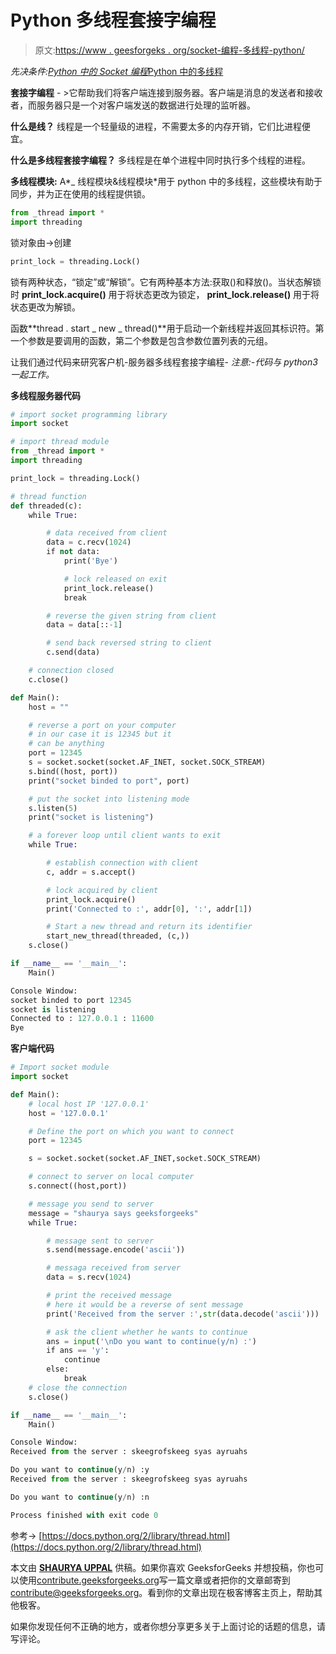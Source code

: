# Python 多线程套接字编程

> 原文:[https://www . geesforgeks . org/socket-编程-多线程-python/](https://www.geeksforgeeks.org/socket-programming-multi-threading-python/)

*先决条件:[Python 中的 Socket 编程](https://www.geeksforgeeks.org/socket-programming-python/)*[Python 中的多线程](https://www.geeksforgeeks.org/multithreading-python-set-1/)

**套接字编程** - >它帮助我们将客户端连接到服务器。客户端是消息的发送者和接收者，而服务器只是一个对客户端发送的数据进行处理的监听器。

**什么是线？**
线程是一个轻量级的进程，不需要太多的内存开销，它们比进程便宜。

**什么是多线程套接字编程？**
多线程是在单个进程中同时执行多个线程的进程。

**多线程模块:**
A*_ 线程模块&线程模块*用于 python 中的多线程，这些模块有助于同步，并为正在使用的线程提供锁。

```py
from _thread import *
import threading

```

锁对象由->创建

```py
print_lock = threading.Lock()

```

锁有两种状态，“锁定”或“解锁”。它有两种基本方法:获取()和释放()。当状态解锁时 **print_lock.acquire()** 用于将状态更改为锁定， **print_lock.release()** 用于将状态更改为解锁。

函数**thread . start _ new _ thread()**用于启动一个新线程并返回其标识符。第一个参数是要调用的函数，第二个参数是包含参数位置列表的元组。

让我们通过代码来研究客户机-服务器多线程套接字编程-
*注意:-代码与 python3 一起工作。*

**多线程服务器代码**

```py
# import socket programming library
import socket

# import thread module
from _thread import *
import threading

print_lock = threading.Lock()

# thread function
def threaded(c):
    while True:

        # data received from client
        data = c.recv(1024)
        if not data:
            print('Bye')

            # lock released on exit
            print_lock.release()
            break

        # reverse the given string from client
        data = data[::-1]

        # send back reversed string to client
        c.send(data)

    # connection closed
    c.close()

def Main():
    host = ""

    # reverse a port on your computer
    # in our case it is 12345 but it
    # can be anything
    port = 12345
    s = socket.socket(socket.AF_INET, socket.SOCK_STREAM)
    s.bind((host, port))
    print("socket binded to port", port)

    # put the socket into listening mode
    s.listen(5)
    print("socket is listening")

    # a forever loop until client wants to exit
    while True:

        # establish connection with client
        c, addr = s.accept()

        # lock acquired by client
        print_lock.acquire()
        print('Connected to :', addr[0], ':', addr[1])

        # Start a new thread and return its identifier
        start_new_thread(threaded, (c,))
    s.close()

if __name__ == '__main__':
    Main()
```

```py
Console Window:
socket binded to port 12345
socket is listening
Connected to : 127.0.0.1 : 11600
Bye

```

**客户端代码**

```py
# Import socket module
import socket

def Main():
    # local host IP '127.0.0.1'
    host = '127.0.0.1'

    # Define the port on which you want to connect
    port = 12345

    s = socket.socket(socket.AF_INET,socket.SOCK_STREAM)

    # connect to server on local computer
    s.connect((host,port))

    # message you send to server
    message = "shaurya says geeksforgeeks"
    while True:

        # message sent to server
        s.send(message.encode('ascii'))

        # messaga received from server
        data = s.recv(1024)

        # print the received message
        # here it would be a reverse of sent message
        print('Received from the server :',str(data.decode('ascii')))

        # ask the client whether he wants to continue
        ans = input('\nDo you want to continue(y/n) :')
        if ans == 'y':
            continue
        else:
            break
    # close the connection
    s.close()

if __name__ == '__main__':
    Main()
```

```py
Console Window:
Received from the server : skeegrofskeeg syas ayruahs

Do you want to continue(y/n) :y
Received from the server : skeegrofskeeg syas ayruahs

Do you want to continue(y/n) :n

Process finished with exit code 0

```

参考->
[https://docs.python.org/2/library/thread.html](https://docs.python.org/2/library/thread.html)

本文由 **[SHAURYA UPPAL](https://www.linkedin.com/in/shaurya-uppal-3b7a6373/)** 供稿。如果你喜欢 GeeksforGeeks 并想投稿，你也可以使用[contribute.geeksforgeeks.org](http://www.contribute.geeksforgeeks.org)写一篇文章或者把你的文章邮寄到 contribute@geeksforgeeks.org。看到你的文章出现在极客博客主页上，帮助其他极客。

如果你发现任何不正确的地方，或者你想分享更多关于上面讨论的话题的信息，请写评论。
